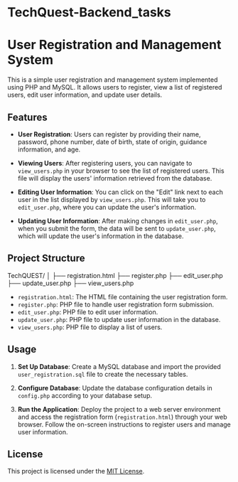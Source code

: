 # TechQuest-Backend_tasks

# User Registration and Management System

This is a simple user registration and management system implemented using PHP and MySQL. It allows users to register, view a list of registered users, edit user information, and update user details.

## Features

- **User Registration**: Users can register by providing their name, password, phone number, date of birth, state of origin, guidance information, and age.

- **Viewing Users**: After registering users, you can navigate to `view_users.php` in your browser to see the list of registered users. This file will display the users' information retrieved from the database.

- **Editing User Information**: You can click on the "Edit" link next to each user in the list displayed by `view_users.php`. This will take you to `edit_user.php`, where you can update the user's information.

- **Updating User Information**: After making changes in `edit_user.php`, when you submit the form, the data will be sent to `update_user.php`, which will update the user's information in the database.

## Project Structure

TechQUEST/
│
├── registration.html
├── register.php
├── edit_user.php
├── update_user.php
├── view_users.php


- `registration.html`: The HTML file containing the user registration form.
- `register.php`: PHP file to handle user registration form submission.
- `edit_user.php`: PHP file to edit user information.
- `update_user.php`: PHP file to update user information in the database.
- `view_users.php`: PHP file to display a list of users.


## Usage

1. **Set Up Database**: Create a MySQL database and import the provided `user_registration.sql` file to create the necessary tables.

2. **Configure Database**: Update the database configuration details in `config.php` according to your database setup.

3. **Run the Application**: Deploy the project to a web server environment and access the registration form (`registration.html`) through your web browser. Follow the on-screen instructions to register users and manage user information.

## License

This project is licensed under the [MIT License](LICENSE).
